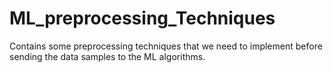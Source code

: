 # ML_preprocessing_Techniques
Contains some preprocessing techniques that we need to implement before sending the data samples to the ML algorithms.

